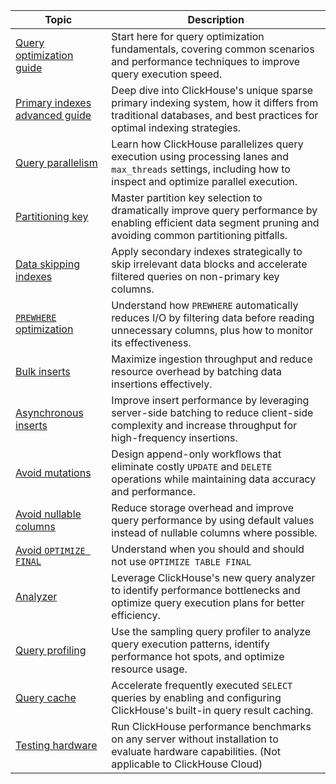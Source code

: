 | Topic                                                                           | Description                                                                                                                                                       |
|---------------------------------------------------------------------------------|-------------------------------------------------------------------------------------------------------------------------------------------------------------------|
| [Query optimization guide](/optimize/query-optimization)                        | Start here for query optimization fundamentals, covering common scenarios and performance techniques to improve query execution speed.                            |
| [Primary indexes advanced guide](/guides/best-practices/sparse-primary-indexes) | Deep dive into ClickHouse's unique sparse primary indexing system, how it differs from traditional databases, and best practices for optimal indexing strategies. |
| [Query parallelism](/optimize/query-parallelism)                                | Learn how ClickHouse parallelizes query execution using processing lanes and `max_threads` settings, including how to inspect and optimize parallel execution.    |
| [Partitioning key](/optimize/partitioning-key)                                  | Master partition key selection to dramatically improve query performance by enabling efficient data segment pruning and avoiding common partitioning pitfalls.    |
| [Data skipping indexes](/optimize/skipping-indexes)                             | Apply secondary indexes strategically to skip irrelevant data blocks and accelerate filtered queries on non-primary key columns.                                  |
| [`PREWHERE` optimization](/optimize/prewhere)                                   | Understand how `PREWHERE` automatically reduces I/O by filtering data before reading unnecessary columns, plus how to monitor its effectiveness.                  |
| [Bulk inserts](/optimize/bulk-inserts)                                          | Maximize ingestion throughput and reduce resource overhead by batching data insertions effectively.                                                               |
| [Asynchronous inserts](/optimize/asynchronous-inserts)                          | Improve insert performance by leveraging server-side batching to reduce client-side complexity and increase throughput for high-frequency insertions.             |
| [Avoid mutations](/optimize/avoid-mutations)                                    | Design append-only workflows that eliminate costly `UPDATE` and `DELETE` operations while maintaining data accuracy and performance.                              |
| [Avoid nullable columns](/optimize/avoid-nullable-columns)                      | Reduce storage overhead and improve query performance by using default values instead of nullable columns where possible.                                         |
| [Avoid `OPTIMIZE FINAL`](/optimize/avoidoptimizefinal)                          | Understand when you should and should not use `OPTIMIZE TABLE FINAL`                                                                                              |
| [Analyzer](/operations/analyzer)                                                | Leverage ClickHouse's new query analyzer to identify performance bottlenecks and optimize query execution plans for better efficiency.                            |
| [Query profiling](/operations/optimizing-performance/sampling-query-profiler)   | Use the sampling query profiler to analyze query execution patterns, identify performance hot spots, and optimize resource usage.                                 |
| [Query cache](/operations/query-cache)                                          | Accelerate frequently executed `SELECT` queries by enabling and configuring ClickHouse's built-in query result caching.                                           |
| [Testing hardware](/operations/performance-test)                                | Run ClickHouse performance benchmarks on any server without installation to evaluate hardware capabilities. (Not applicable to ClickHouse Cloud)                  |